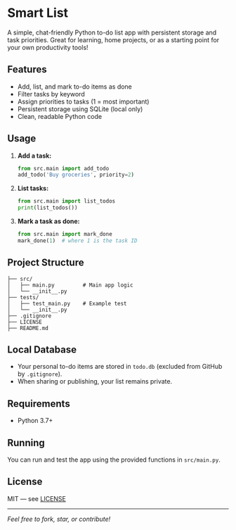 # Smart List

A simple, chat-friendly Python to-do list app with persistent storage and task priorities. Great for learning, home projects, or as a starting point for your own productivity tools!

## Features
- Add, list, and mark to-do items as done
- Filter tasks by keyword
- Assign priorities to tasks (1 = most important)
- Persistent storage using SQLite (local only)
- Clean, readable Python code

## Usage
1. **Add a task:**
   ```python
   from src.main import add_todo
   add_todo('Buy groceries', priority=2)
   ```
2. **List tasks:**
   ```python
   from src.main import list_todos
   print(list_todos())
   ```
3. **Mark a task as done:**
   ```python
   from src.main import mark_done
   mark_done(1)  # where 1 is the task ID
   ```

## Project Structure
```
├── src/
│   ├── main.py         # Main app logic
│   └── __init__.py
├── tests/
│   ├── test_main.py    # Example test
│   └── __init__.py
├── .gitignore
├── LICENSE
├── README.md
```

## Local Database
- Your personal to-do items are stored in `todo.db` (excluded from GitHub by `.gitignore`).
- When sharing or publishing, your list remains private.

## Requirements
- Python 3.7+

## Running
You can run and test the app using the provided functions in `src/main.py`.

## License
MIT — see [LICENSE](LICENSE)

---
*Feel free to fork, star, or contribute!*
